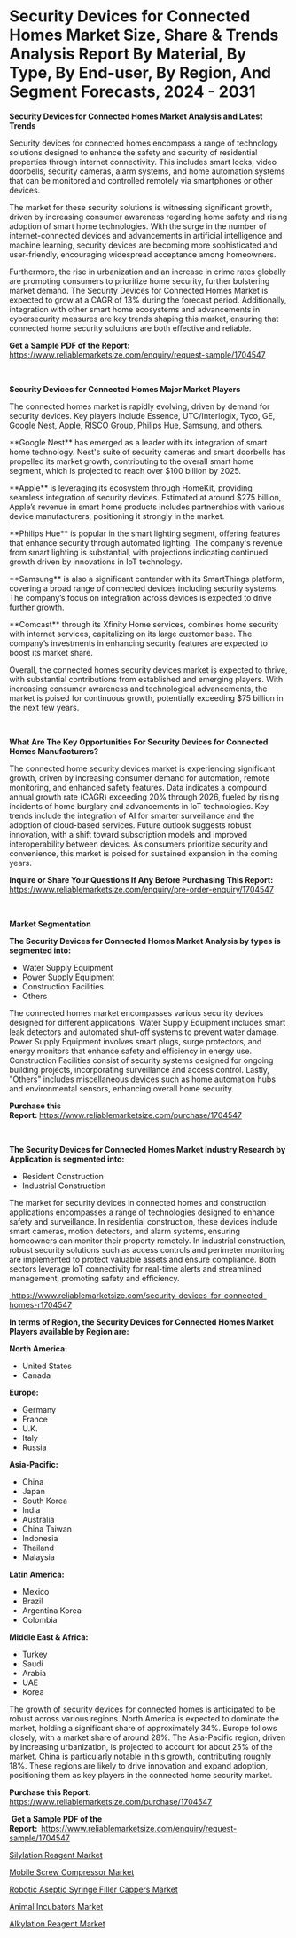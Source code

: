 <p><h1>Security Devices for Connected Homes Market Size, Share & Trends Analysis Report By Material, By Type, By End-user, By Region, And Segment Forecasts, 2024 - 2031</h1></p><p><strong>Security Devices for Connected Homes Market Analysis and Latest Trends</strong></p>
<p><p>Security devices for connected homes encompass a range of technology solutions designed to enhance the safety and security of residential properties through internet connectivity. This includes smart locks, video doorbells, security cameras, alarm systems, and home automation systems that can be monitored and controlled remotely via smartphones or other devices. </p><p>The market for these security solutions is witnessing significant growth, driven by increasing consumer awareness regarding home safety and rising adoption of smart home technologies. With the surge in the number of internet-connected devices and advancements in artificial intelligence and machine learning, security devices are becoming more sophisticated and user-friendly, encouraging widespread acceptance among homeowners.</p><p>Furthermore, the rise in urbanization and an increase in crime rates globally are prompting consumers to prioritize home security, further bolstering market demand. The Security Devices for Connected Homes Market is expected to grow at a CAGR of 13% during the forecast period. Additionally, integration with other smart home ecosystems and advancements in cybersecurity measures are key trends shaping this market, ensuring that connected home security solutions are both effective and reliable.</p></p>
<p><strong>Get a Sample PDF of the Report:&nbsp;</strong> <a href="https://www.reliablemarketsize.com/enquiry/request-sample/1704547?utm_campaign=1592&utm_medium=2&utm_source=Github&utm_content=ia&utm_term=21102024&utm_id=security-devices-for-connected-homes">https://www.reliablemarketsize.com/enquiry/request-sample/1704547</a></p>
<p>&nbsp;</p>
<p><strong>Security Devices for Connected Homes Major Market Players</strong></p>
<p><p>The connected homes market is rapidly evolving, driven by demand for security devices. Key players include Essence, UTC/Interlogix, Tyco, GE, Google Nest, Apple, RISCO Group, Philips Hue, Samsung, and others.</p><p>**Google Nest** has emerged as a leader with its integration of smart home technology. Nest's suite of security cameras and smart doorbells has propelled its market growth, contributing to the overall smart home segment, which is projected to reach over $100 billion by 2025.</p><p>**Apple** is leveraging its ecosystem through HomeKit, providing seamless integration of security devices. Estimated at around $275 billion, Apple’s revenue in smart home products includes partnerships with various device manufacturers, positioning it strongly in the market.</p><p>**Philips Hue** is popular in the smart lighting segment, offering features that enhance security through automated lighting. The company's revenue from smart lighting is substantial, with projections indicating continued growth driven by innovations in IoT technology.</p><p>**Samsung** is also a significant contender with its SmartThings platform, covering a broad range of connected devices including security systems. The company’s focus on integration across devices is expected to drive further growth.</p><p>**Comcast** through its Xfinity Home services, combines home security with internet services, capitalizing on its large customer base. The company’s investments in enhancing security features are expected to boost its market share.</p><p>Overall, the connected homes security devices market is expected to thrive, with substantial contributions from established and emerging players. With increasing consumer awareness and technological advancements, the market is poised for continuous growth, potentially exceeding $75 billion in the next few years.</p></p>
<p>&nbsp;</p>
<p><strong>What Are The Key Opportunities For Security Devices for Connected Homes Manufacturers?</strong></p>
<p><p>The connected home security devices market is experiencing significant growth, driven by increasing consumer demand for automation, remote monitoring, and enhanced safety features. Data indicates a compound annual growth rate (CAGR) exceeding 20% through 2026, fueled by rising incidents of home burglary and advancements in IoT technologies. Key trends include the integration of AI for smarter surveillance and the adoption of cloud-based services. Future outlook suggests robust innovation, with a shift toward subscription models and improved interoperability between devices. As consumers prioritize security and convenience, this market is poised for sustained expansion in the coming years.</p></p>
<p><strong>Inquire or Share Your Questions If Any Before Purchasing This Report:</strong> <a href="https://www.reliablemarketsize.com/enquiry/pre-order-enquiry/1704547?utm_campaign=1592&utm_medium=2&utm_source=Github&utm_content=ia&utm_term=21102024&utm_id=security-devices-for-connected-homes">https://www.reliablemarketsize.com/enquiry/pre-order-enquiry/1704547</a></p>
<p>&nbsp;</p>
<p><strong>Market Segmentation</strong></p>
<p><strong>The Security Devices for Connected Homes Market Analysis by types is segmented into:</strong></p>
<p><ul><li>Water Supply Equipment</li><li>Power Supply Equipment</li><li>Construction Facilities</li><li>Others</li></ul></p>
<p><p>The connected homes market encompasses various security devices designed for different applications. Water Supply Equipment includes smart leak detectors and automated shut-off systems to prevent water damage. Power Supply Equipment involves smart plugs, surge protectors, and energy monitors that enhance safety and efficiency in energy use. Construction Facilities consist of security systems designed for ongoing building projects, incorporating surveillance and access control. Lastly, "Others" includes miscellaneous devices such as home automation hubs and environmental sensors, enhancing overall home security.</p></p>
<p><strong>Purchase this Report:&nbsp;</strong><a href="https://www.reliablemarketsize.com/purchase/1704547?utm_campaign=1592&utm_medium=2&utm_source=Github&utm_content=ia&utm_term=21102024&utm_id=security-devices-for-connected-homes">https://www.reliablemarketsize.com/purchase/1704547</a></p>
<p>&nbsp;</p>
<p><strong>The Security Devices for Connected Homes Market Industry Research by Application is segmented into:</strong></p>
<p><ul><li>Resident Construction</li><li>Industrial Construction</li></ul></p>
<p><p>The market for security devices in connected homes and construction applications encompasses a range of technologies designed to enhance safety and surveillance. In residential construction, these devices include smart cameras, motion detectors, and alarm systems, ensuring homeowners can monitor their property remotely. In industrial construction, robust security solutions such as access controls and perimeter monitoring are implemented to protect valuable assets and ensure compliance. Both sectors leverage IoT connectivity for real-time alerts and streamlined management, promoting safety and efficiency.</p></p>
<p><a href="https://www.reliablemarketsize.com/security-devices-for-connected-homes-r1704547?utm_campaign=1592&utm_medium=2&utm_source=Github&utm_content=ia&utm_term=21102024&utm_id=security-devices-for-connected-homes">&nbsp;https://www.reliablemarketsize.com/security-devices-for-connected-homes-r1704547</a></p>
<p><strong>In terms of Region, the Security Devices for Connected Homes Market Players available by Region are:</strong></p>
<p>
    <p> <strong> North America: </strong>
        <ul>
            <li>United States</li>
            <li>Canada</li>
        </ul>
        </p> 
    <p> <strong> Europe: </strong>
        <ul>
            <li>Germany</li>
            <li>France</li>
            <li>U.K.</li>
            <li>Italy</li>
            <li>Russia</li>
        </ul>
        </p> 
    <p> <strong> Asia-Pacific: </strong>
        <ul>
            <li>China</li>
            <li>Japan</li>
            <li>South Korea</li>
            <li>India</li>
            <li>Australia</li>
            <li>China Taiwan</li>
            <li>Indonesia</li>
            <li>Thailand</li>
            <li>Malaysia</li>
        </ul>
        </p> 
    <p> <strong> Latin America: </strong>
        <ul>
            <li>Mexico</li>
            <li>Brazil</li>
            <li>Argentina Korea</li>
            <li>Colombia</li>
        </ul>
        </p> 
    <p> <strong> Middle East & Africa: </strong>
        <ul>
            <li>Turkey</li>
            <li>Saudi</li>
            <li>Arabia</li>
            <li>UAE</li>
            <li>Korea</li>
        </ul>
    </p>
    </p>
<p><p>The growth of security devices for connected homes is anticipated to be robust across various regions. North America is expected to dominate the market, holding a significant share of approximately 34%. Europe follows closely, with a market share of around 28%. The Asia-Pacific region, driven by increasing urbanization, is projected to account for about 25% of the market. China is particularly notable in this growth, contributing roughly 18%. These regions are likely to drive innovation and expand adoption, positioning them as key players in the connected home security market.</p></p>
<p><strong>Purchase this Report: </strong><a href="https://www.reliablemarketsize.com/purchase/1704547?utm_campaign=1592&utm_medium=2&utm_source=Github&utm_content=ia&utm_term=21102024&utm_id=security-devices-for-connected-homes">https://www.reliablemarketsize.com/purchase/1704547</a></p>
<p>&nbsp;<strong>Get a Sample PDF of the Report:&nbsp;&nbsp;</strong><a href="https://www.reliablemarketsize.com/enquiry/request-sample/1704547?utm_campaign=1592&utm_medium=2&utm_source=Github&utm_content=ia&utm_term=21102024&utm_id=security-devices-for-connected-homes">https://www.reliablemarketsize.com/enquiry/request-sample/1704547</a></p>
<p><strong></strong></p>
<p><p><a href="https://www.linkedin.com/pulse/insights-silylation-reagent-market-size-which-expanding-vr7oe?utm_campaign=1592&utm_medium=2&utm_source=Github&utm_content=ia&utm_term=21102024&utm_id=security-devices-for-connected-homes">Silylation Reagent Market</a></p><p><a href="https://www.linkedin.com/pulse/mobile-screw-compressor-value-chain-analysis-from-raw-materials-ok05e?utm_campaign=1592&utm_medium=2&utm_source=Github&utm_content=ia&utm_term=21102024&utm_id=security-devices-for-connected-homes">Mobile Screw Compressor Market</a></p><p><a href="https://github.com/FahadAhmed223/Market-Research-Report-List-1/blob/main/robotic-aseptic-syringe-filler-cappers-market.md?utm_campaign=1592&utm_medium=2&utm_source=Github&utm_content=ia&utm_term=21102024&utm_id=security-devices-for-connected-homes">Robotic Aseptic Syringe Filler Cappers Market</a></p><p><a href="https://www.linkedin.com/pulse/animal-incubators-market-outlook-current-assessment-future-nk78e?utm_campaign=1592&utm_medium=2&utm_source=Github&utm_content=ia&utm_term=21102024&utm_id=security-devices-for-connected-homes">Animal Incubators Market</a></p><p><a href="https://www.linkedin.com/pulse/alkylation-reagent-market-evolution-key-trends-regional-ewswe?utm_campaign=1592&utm_medium=2&utm_source=Github&utm_content=ia&utm_term=21102024&utm_id=security-devices-for-connected-homes">Alkylation Reagent Market</a></p></p>